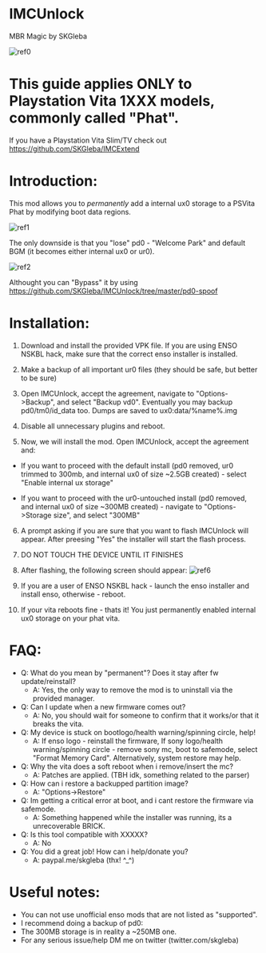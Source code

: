 # IMCUnlock
MBR Magic by SKGleba

![ref0](https://cdn.discordapp.com/attachments/466454495258476545/466463541185216512/IMG_20180711_063013.jpg)

# This guide applies ONLY to Playstation Vita 1XXX models, commonly called "Phat".
If you have a Playstation Vita Slim/TV check out https://github.com/SKGleba/IMCExtend
# Introduction:
This mod allows you to _permanently_ add a internal ux0 storage to a PSVita Phat by modifying boot data regions.

![ref1](https://cdn.discordapp.com/attachments/466454244929699861/466458976901529600/IMG_20180710_180418.jpg)

The only downside is that you "lose" pd0 - "Welcome Park" and default BGM (it becomes either internal ux0 or ur0).

![ref2](https://cdn.discordapp.com/attachments/466454244929699861/466460781756809216/IMG_20180711_062701.jpg)

Althought you can "Bypass" it by using https://github.com/SKGleba/IMCUnlock/tree/master/pd0-spoof

# Installation:
1) Download and install the provided VPK file. If you are using ENSO NSKBL hack, make sure that the correct enso installer is installed.

2) Make a backup of all important ur0 files (they should be safe, but better to be sure)

3) Open IMCUnlock, accept the agreement, navigate to "Options->Backup", and select "Backup vd0". Eventually you may backup pd0/tm0/id_data too. Dumps are saved to ux0:data/%name%.img

4) Disable all unnecessary plugins and reboot.

5) Now, we will install the mod. Open IMCUnlock, accept the agreement and:
  - If you want to proceed with the default install (pd0 removed, ur0 trimmed to 300mb, and internal ux0 of size ~2.5GB created) - select "Enable internal ux storage"
  
  - If you want to proceed with the ur0-untouched install (pd0 removed, and internal ux0 of size ~300MB created) - navigate to "Options->Storage size", and select "300MB"
  
6) A prompt asking if you are sure that you want to flash IMCUnlock will appear. After preesing "Yes" the installer will start the flash process.

7) DO NOT TOUCH THE DEVICE UNTIL IT FINISHES

8) After flashing, the following screen should appear:
![ref6](https://cdn.discordapp.com/attachments/466454495258476545/466462385499275274/IMG_20180711_063154.jpg)

9) If you are a user of ENSO NSKBL hack - launch the enso installer and install enso, otherwise - reboot.

10) If your vita reboots fine - thats it! You just permanently enabled internal ux0 storage on your phat vita.

# FAQ:
 - Q: What do you mean by "permanent"? Does it stay after fw update/reinstall?
   - A: Yes, the only way to remove the mod is to uninstall via the provided manager.
 - Q: Can I update when a new firmware comes out?
   - A: No, you should wait for someone to confirm that it works/or that it breaks the vita.
 - Q: My device is stuck on bootlogo/health warning/spinning circle, help!
   - A: If enso logo - reinstall the firmware, If sony logo/health warning/spinning circle - remove sony mc, boot to safemode, select "Format Memory Card". Alternatively, system restore may help.
 - Q: Why the vita does a soft reboot when i remove/insert the mc?
   - A: Patches are applied. (TBH idk, something related to the parser)
 - Q: How can i restore a backupped partition image?
   - A: "Options->Restore"
 - Q: Im getting a critical error at boot, and i cant restore the firmware via safemode.
   - A: Something happened while the installer was running, its a unrecoverable BRICK.
 - Q: Is this tool compatible with XXXXX?
   - A: No
 - Q: You did a great job! How can i help/donate you?
   - A: paypal.me/skgleba (thx! ^_^)
 
 # Useful notes:
- You can not use unofficial enso mods that are not listed as "supported".
- I recommend doing a backup of pd0:
- The 300MB storage is in reality a ~250MB one.
- For any serious issue/help DM me on twitter (twitter.com/skgleba)
